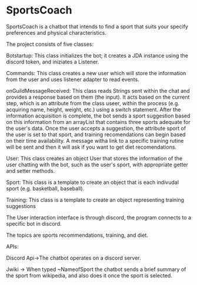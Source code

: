 # SportsCoach
SportsCoach is a chatbot that intends to find a sport that suits your specify preferences and physical characteristics. 

The project consists of five classes:

Botstartup: This class initializes the bot; it creates a JDA instance using the discord token, and iniziates a Listener.

Commands: This class creates a new user which will store the information from the user and uses listener adapter to read events.

onGuildMessageReceived: This class reads Strings sent within the chat and provides a response based on them (the input). It acts based on the current step, which is an attribute from the class useer, within the process (e.g. acquiring name, height, weight, etc.) using a switch statement. After the information acquisition is complete, the bot sends a sport suggestion based on this information from an arrayList that contains three sports adequate for the user's data. Once the user accepts a suggestion, the attribute sport of the user is set to that sport, and training recomendations can begin based on their time availability. A message witha link to a specific training rutine will be sent and then it will ask if you want to get diet recomendations.

User: This class creates an object User that stores the information of the user chatting with the bot, such as the user's sport, with appropriate getter and setter methods.

Sport: This class is a template to create an object that is each indivudal sport (e.g. basketball, baseball).

Training: This class is a template to create an object representing training suggestions

The User interaction interface is through discord, the program connects to a specific bot in discord.

The topics are sports recommendations, training, and diet.

APIs:

Discord Api->The chatbot operates on a discord server.

Jwiki -> When typed ~NameofSport the chatbot sends a brief summary of the sport from wikipedia, and also does it once the sport is selected.

